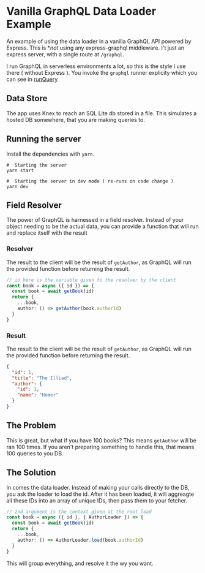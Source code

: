 # Vanilla GraphQL Data Loader Example

An example of using the data loader in a vanilla GraphQL API powered by Express. This is **not* using any express-graphql middleware. I't just an express server, with a single route at `/graphql`. 

I run GraphQL in serverless environments a lot, so this is the style I use there ( without Express ). You invoke the `graphql` runner explicity which you can see in [runQuery](./src/runQuery.ts)

## Data Store

The app uses Knex to reach an SQL Lite db stored in a file. This simulates a hosted DB somewhere, that you are making queries to.

## Running the server

Install the dependencies with `yarn`.

```shell
#  Starting the server
yarn start
```

```shell
#  Starting the server in dev mode ( re-runs on code change )
yarn dev
```


## Field Resolver

The power of GraphQL is harnessed in a field resolver. Instead of your object needing to be the actual data, you can provide a function that will run and replace itself with the result

### Resolver

The result to the client will be the result of `getAuthor`, as GraphQL will run the provided function before returning the result.

```ts
// id here is the variable given to the resolver by the client
const book = async ({ id }) => {
  const book = await getBook(id)
  return {
    ...book,
    author: () => getAuthor(book.authorId)
  }
}
```

### Result

The result to the client will be the result of `getAuthor`, as GraphQL will run the provided function before returning the result.

```json
{
  "id": 1,
  "title": "The Illiad",
  "author": {
    "id": 1,
    "name": "Homer"
  }
}
```

## The Problem

This is great, but what if you have 100 books? This means `getAuthor` will be ran 100 times. If you aren't preparing something to handle this, that means 100 queries to you DB. 

## The Solution

In comes the data loader. Instead of making your calls directly to the DB, you ask the loader to load the id. After it has been loaded, it will aggreagte all these IDs into an array of unique IDs, then pass them to your fetcher.

```ts
// 2nd argument is the context given at the root load
const book = async ({ id }, { AuthorLoader }) => {
  const book = await getBook(id)
  return {
    ...book,
    author: () => AuthorLoader.load(book.authorId)
  }
}
```

This will group everything, and resolve it the wy you want.